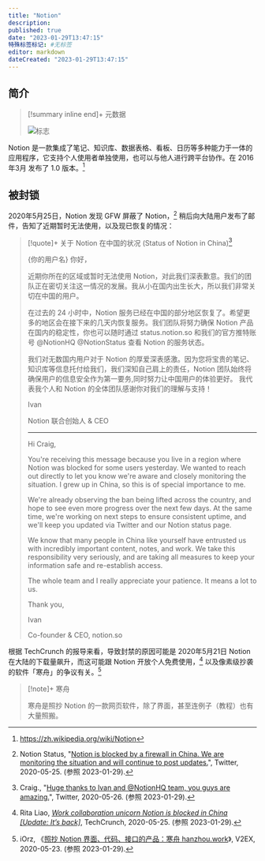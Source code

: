 ```yaml
---
title: "Notion"
description:
published: true
date: "2023-01-29T13:47:15"
特殊标签标记: #无标签
editor: markdown
dateCreated: "2023-01-29T13:47:15"
---
```


## 简介

> [!summary inline end]+ 元数据
>
> ![标志](https://s3.tebi.io/ggame/ShareX/software_notion_logo.svg)

Notion 是一款集成了笔记、知识库、数据表格、看板、日历等多种能力于一体的应用程序，它支持个人使用者单独使用，也可以与他人进行跨平台协作。在 2016年3月 发布了 1.0 版本。[^wiki]

[^wiki]: https://zh.wikipedia.org/wiki/Notion

## 被封锁

2020年5月25日，Notion 发现 GFW 屏蔽了 Notion，[^07009] 稍后向大陆用户发布了邮件，告知了近期暂时无法使用，以及现已恢复的情况：

[^07009]: Notion Status, "[Notion is blocked by a firewall in China. We are monitoring the situation and will continue to post updates.](https://web.archive.org/web/20220504140132/https://twitter.com/NotionStatus/status/1264713745105707009)", Twitter, 2020-05-25. (参照 2023-01-29).

> [!quote]+ 关于 Notion 在中国的状况 (Status of Notion in China)[^92896]
>
> {你的用户名} 你好，
>
> 近期你所在的区域或暂时无法使用 Notion，对此我们深表歉意。我们的团队正在密切关注这一情况的发展。我从小在国内出生长大，所以我们非常关切在中国的用户。
>
> 在过去的 24 小时中，Notion 服务已经在中国的部分地区恢复了。希望更多的地区会在接下来的几天内恢复服务。我们团队将努力确保 Notion 产品在国内的稳定性，你也可以随时通过 status.notion.so 和我们的官方推特账号 @NotionHQ @NotionStatus 查看 Notion 的服务状态。
>
> 我们对无数国内用户对于 Notion 的厚爱深表感激。因为您将宝贵的笔记、知识库等信息托付给我们，我们深知自己肩上的责任，Notion 团队始终将确保用户的信息安全作为第一要务,同时努力让中国用户的体验更好。 我代表我个人和 Notion 的全体团队感谢你对我们的理解与支持！
>
> Ivan
>
> Notion 联合创始人 & CEO
>
> ---
>
> Hi Craig,
>
> You're receiving this message because you live in a region where Notion was blocked for some users yesterday. We wanted to reach out directly to let you know we're aware and closely monitoring the situation. I grew up in China, so this is of special importance to me.
>
> We're already observing the ban being lifted across the country, and hope to see even more progress over the next few days. At the same time, we're working on next steps to ensure consistent uptime, and we'll keep you updated via Twitter and our Notion status page.
>
> We know that many people in China like yourself have entrusted us with incredibly important content, notes, and work. We take this responsibility very seriously, and are taking all measures to keep your information safe and re-establish access.
>
> The whole team and I really appreciate your patience. It means a lot to us.
>
> Thank you,
>
> Ivan
>
> Co-founder & CEO, notion.so

[^92896]: Craig., "[Huge thanks to lvan and @NotionHQ team, you guys are amazing.](https://web.archive.org/web/20200526033238/https://twitter.com/craigaryhart/status/1265098227574992896)", Twitter, 2020-05-26. (参照 2023-01-29).

根据 TechCrunch 的报导来看，导致封禁的原因可能是 2020年5月21日 Notion 在大陆的下载量飙升，而这可能跟 Notion 开放个人免费使用，[^wcuni] 以及像素级抄袭的软件「寒舟」的争议有关。[^74611]

[^wcuni]: Rita Liao, [_Work collaboration unicorn Notion is blocked in China [Update: It’s back]_](https://techcrunch.com/2020/05/24/work-collaboration-unicorn-notion-is-blocked-in-china/), TechCrunch, 2020-05-25. (参照 2023-01-29).

[^74611]: iOrz, 《[照抄 Notion 界面、代码、接口的产品：寒舟 hanzhou.work](https://web.archive.org/web/20221209221453/https://www.v2ex.com/t/674611)》, V2EX, 2020-05-23. (参照 2023-01-29).

> [!note]+ 寒舟
>
> 寒舟是照抄 Notion 的一款网页软件，除了界面，甚至连例子（教程）也有大量照搬。
